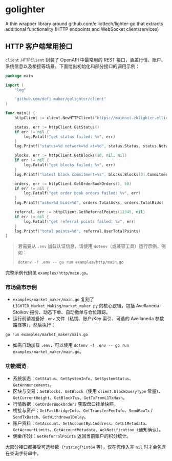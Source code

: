 # golighter

A thin wrapper library around github.com/elliottech/lighter-go that extracts additional functionality (HTTP endpoints and WebSocket client/services)

## HTTP 客户端常用接口

`client.HTTPClient` 封装了 OpenAPI 中最常用的 REST 接口，涵盖行情、账户、系统信息以及桥接等场景。下面给出初始化和部分接口的调用示例：

```go
package main

import (
    "log"

    "github.com/defi-maker/golighter/client"
)

func main() {
    httpClient := client.NewHTTPClient("https://mainnet.zklighter.elliot.ai")

    status, err := httpClient.GetStatus()
    if err != nil {
        log.Fatalf("get status failed: %v", err)
    }
    log.Printf("status=%d network=%d at=%d", status.Status, status.NetworkID, status.Timestamp)

    blocks, err := httpClient.GetBlocks(10, nil, nil)
    if err != nil {
        log.Fatalf("get blocks failed: %v", err)
    }
    log.Printf("latest block commitment=%s", blocks.Blocks[0].Commitment)

    orders, err := httpClient.GetOrderBookOrders(1, 50)
    if err != nil {
        log.Fatalf("get order book orders failed: %v", err)
    }
    log.Printf("asks=%d bids=%d", orders.TotalAsks, orders.TotalBids)

    referral, err := httpClient.GetReferralPoints(12345, nil)
    if err != nil {
        log.Fatalf("get referral points failed: %v", err)
    }
    log.Printf("total points=%d", referral.UserTotalPoints)
}
```

> 若需要从 `.env` 加载认证信息，请使用 `dotenv`（或兼容工具）运行示例，例如：
>
> ```bash
> dotenv -f .env -- go run examples/http/main.go
> ```

完整示例代码见 `examples/http/main.go`。

### 市场做市示例

- `examples/market_maker/main.go` 复刻了 `LIGHTER_Market_Making/market_maker.py` 的核心逻辑，包括 Avellaneda-Stoikov 报价、动态下单、自动撤单与仓位跟踪。
- 运行前请准备好 `.env` 文件（私钥、账户/Key 索引、可选的 Avellaneda 参数路径等），然后执行：

```bash
go run examples/market_maker/main.go
```

- 如需自动加载 `.env`，可以使用 `dotenv -f .env -- go run examples/market_maker/main.go`。

### 功能概览

- 系统状态：`GetStatus`、`GetSystemInfo`、`GetSystemStatus`、`GetAnnouncements`。
- 区块与交易：`GetBlocks`、`GetBlock`（使用 `client.BlockQueryType` 常量）、`GetCurrentHeight`、`GetBlockTxs`、`GetTxFromL1TxHash`。
- 行情数据：`GetOrderBookOrders` 获取盘口挂单快照。
- 桥接与资产：`GetFastBridgeInfo`、`GetTransferFeeInfo`、`SendRawTx` / `SendTxBatch`、`GetWithdrawalDelay`。
- 账户资料：`GetAccount`、`GetAccountByL1Address`、`GetL1Metadata`、`GetAccountLimits`、`GetAccountMetadata`、`AckNotification`（通知确认）。
- 佣金/积分：`GetReferralPoints` 返回当前账户的积分统计。

大部分接口都接受可选参数（`*string`/`*int64` 等），仅在您传入非 `nil` 时才会包含在查询字符串中。
